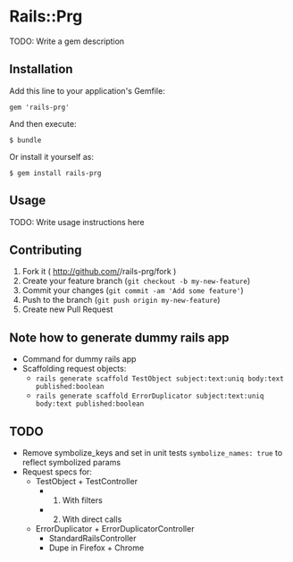# Rails::Prg

TODO: Write a gem description

## Installation

Add this line to your application's Gemfile:

    gem 'rails-prg'

And then execute:

    $ bundle

Or install it yourself as:

    $ gem install rails-prg

## Usage

TODO: Write usage instructions here

## Contributing

1. Fork it ( http://github.com/<my-github-username>/rails-prg/fork )
2. Create your feature branch (`git checkout -b my-new-feature`)
3. Commit your changes (`git commit -am 'Add some feature'`)
4. Push to the branch (`git push origin my-new-feature`)
5. Create new Pull Request


## Note how to generate dummy rails app

  * Command for dummy rails app
  * Scaffolding request objects:
    * `rails generate scaffold TestObject subject:text:uniq body:text published:boolean`
    * `rails generate scaffold ErrorDuplicator subject:text:uniq body:text published:boolean`

## TODO
  * Remove symbolize_keys and set in unit tests `symbolize_names: true` to reflect symbolized params
  * Request specs for:
    * TestObject + TestController
      * 1. With filters
      * 2. With direct calls
    * ErrorDuplicator + ErrorDuplicatorController
      * StandardRailsController
      * Dupe in Firefox + Chrome
